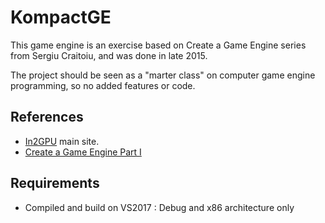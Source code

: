 # KompactGE

This game engine is an exercise based on Create a Game Engine series from Sergiu Craitoiu, and was done in late 2015.

The project should be seen as a "marter class" on computer game engine programming, so no added features or code.

## References

- [In2GPU](http://in2gpu.com/) main site.
- [Create a Game Engine Part I](http://in2gpu.com/2015/02/25/create-a-game-engine-part-i-shader-manager/)

## Requirements

- Compiled and build on VS2017 : Debug and x86 architecture only
